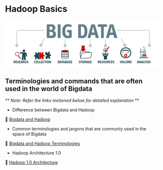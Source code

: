 # Hadoop Basics

<img src="images/Big_Data.jpg">

## Terminologies and commands that are often used in the world of Bigdata

** _Note: Refer the links metioned below for detailed explanation_ **

- Difference between Bigdata and Hadoop

:link: [Bigdata and Hadoop](https://medium.com/@jayvardhan.reddy.v/bigdata-part-1-770ad8f1c6ea)

- Common terminologies and jargons that are commonly used in the space of Bigdata

:link: [Bigdata and Hadoop Terminologies](https://medium.com/@jayvardhan.reddy.v/big-data-part2-basic-terminologies-1e5be8d254a9)

- Hadoop Architecture 1.0

:link: [Hadoop 1.0 Architecture](https://medium.com/@jayvardhan.reddy.v/bigdata-part3-hadoop-1-0-architecture-763f51a0f5f) 
